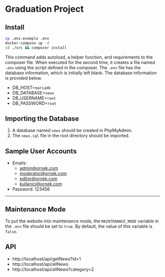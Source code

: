 # Graduation Project

## Install

```bash
cp .env.example .env
docker-compose up -d
cd ./src && composer install
```

This command adds autoload, a helper function, and requirements to the composer file. When executed for the second time, it creates a file named `.env` using the script defined in the composer. The `.env` file has the database information, which is initially left blank. The database information is provided below.

- DB_HOST=`mariadb`
- DB_DATABASE=`news`
- DB_USERNAME=`root`
- DB_PASSWORD=`root`

## Importing the Database
1. A database named `news` should be created in PhpMyAdmin.
2. The `news.sql` file in the root directory should be imported.

## Sample User Accounts
- Emails: 
  - admin@ornek.com
  - moderator@ornek.com
  - editor@ornek.com
  - kullanici@ornek.com
- Password: 123456

---

## Maintenance Mode
To put the website into maintenance mode, the `MAINTENANCE_MODE` variable in the `.env` file should be set to `true`. By default, the value of this variable is `false`.

## API
- http://localhost/api/getNews?id=1
- http://localhost/api/allNews
- http://localhost/api/allNews?category=2
